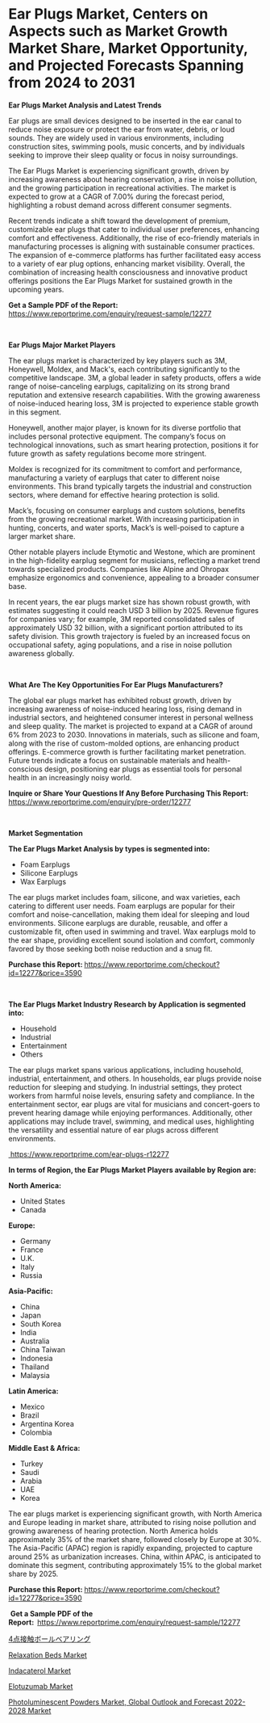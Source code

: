 <p><h1>Ear Plugs Market, Centers on Aspects such as Market Growth Market Share, Market Opportunity, and Projected Forecasts Spanning from 2024 to 2031</h1></p><p><strong>Ear Plugs Market Analysis and Latest Trends</strong></p>
<p><p>Ear plugs are small devices designed to be inserted in the ear canal to reduce noise exposure or protect the ear from water, debris, or loud sounds. They are widely used in various environments, including construction sites, swimming pools, music concerts, and by individuals seeking to improve their sleep quality or focus in noisy surroundings.</p><p>The Ear Plugs Market is experiencing significant growth, driven by increasing awareness about hearing conservation, a rise in noise pollution, and the growing participation in recreational activities. The market is expected to grow at a CAGR of 7.00% during the forecast period, highlighting a robust demand across different consumer segments. </p><p>Recent trends indicate a shift toward the development of premium, customizable ear plugs that cater to individual user preferences, enhancing comfort and effectiveness. Additionally, the rise of eco-friendly materials in manufacturing processes is aligning with sustainable consumer practices. The expansion of e-commerce platforms has further facilitated easy access to a variety of ear plug options, enhancing market visibility. Overall, the combination of increasing health consciousness and innovative product offerings positions the Ear Plugs Market for sustained growth in the upcoming years.</p></p>
<p><strong>Get a Sample PDF of the Report:&nbsp;</strong> <a href="https://www.reportprime.com/enquiry/request-sample/12277">https://www.reportprime.com/enquiry/request-sample/12277</a></p>
<p>&nbsp;</p>
<p><strong>Ear Plugs Major Market Players</strong></p>
<p><p>The ear plugs market is characterized by key players such as 3M, Honeywell, Moldex, and Mack's, each contributing significantly to the competitive landscape. 3M, a global leader in safety products, offers a wide range of noise-canceling earplugs, capitalizing on its strong brand reputation and extensive research capabilities. With the growing awareness of noise-induced hearing loss, 3M is projected to experience stable growth in this segment.</p><p>Honeywell, another major player, is known for its diverse portfolio that includes personal protective equipment. The company’s focus on technological innovations, such as smart hearing protection, positions it for future growth as safety regulations become more stringent.</p><p>Moldex is recognized for its commitment to comfort and performance, manufacturing a variety of earplugs that cater to different noise environments. This brand typically targets the industrial and construction sectors, where demand for effective hearing protection is solid.</p><p>Mack’s, focusing on consumer earplugs and custom solutions, benefits from the growing recreational market. With increasing participation in hunting, concerts, and water sports, Mack’s is well-poised to capture a larger market share.</p><p>Other notable players include Etymotic and Westone, which are prominent in the high-fidelity earplug segment for musicians, reflecting a market trend towards specialized products. Companies like Alpine and Ohropax emphasize ergonomics and convenience, appealing to a broader consumer base.</p><p>In recent years, the ear plugs market size has shown robust growth, with estimates suggesting it could reach USD 3 billion by 2025. Revenue figures for companies vary; for example, 3M reported consolidated sales of approximately USD 32 billion, with a significant portion attributed to its safety division. This growth trajectory is fueled by an increased focus on occupational safety, aging populations, and a rise in noise pollution awareness globally.</p></p>
<p>&nbsp;</p>
<p><strong>What Are The Key Opportunities For Ear Plugs Manufacturers?</strong></p>
<p><p>The global ear plugs market has exhibited robust growth, driven by increasing awareness of noise-induced hearing loss, rising demand in industrial sectors, and heightened consumer interest in personal wellness and sleep quality. The market is projected to expand at a CAGR of around 6% from 2023 to 2030. Innovations in materials, such as silicone and foam, along with the rise of custom-molded options, are enhancing product offerings. E-commerce growth is further facilitating market penetration. Future trends indicate a focus on sustainable materials and health-conscious design, positioning ear plugs as essential tools for personal health in an increasingly noisy world.</p></p>
<p><strong>Inquire or Share Your Questions If Any Before Purchasing This Report:</strong> <a href="https://www.reportprime.com/enquiry/pre-order/12277">https://www.reportprime.com/enquiry/pre-order/12277</a></p>
<p>&nbsp;</p>
<p><strong>Market Segmentation</strong></p>
<p><strong>The Ear Plugs Market Analysis by types is segmented into:</strong></p>
<p><ul><li>Foam Earplugs</li><li>Silicone Earplugs</li><li>Wax Earplugs</li></ul></p>
<p><p>The ear plugs market includes foam, silicone, and wax varieties, each catering to different user needs. Foam earplugs are popular for their comfort and noise-cancellation, making them ideal for sleeping and loud environments. Silicone earplugs are durable, reusable, and offer a customizable fit, often used in swimming and travel. Wax earplugs mold to the ear shape, providing excellent sound isolation and comfort, commonly favored by those seeking both noise reduction and a snug fit.</p></p>
<p><strong>Purchase this Report:&nbsp;</strong><a href="https://www.reportprime.com/checkout?id=12277&price=3590">https://www.reportprime.com/checkout?id=12277&price=3590</a></p>
<p>&nbsp;</p>
<p><strong>The Ear Plugs Market Industry Research by Application is segmented into:</strong></p>
<p><ul><li>Household</li><li>Industrial</li><li>Entertainment</li><li>Others</li></ul></p>
<p><p>The ear plugs market spans various applications, including household, industrial, entertainment, and others. In households, ear plugs provide noise reduction for sleeping and studying. In industrial settings, they protect workers from harmful noise levels, ensuring safety and compliance. In the entertainment sector, ear plugs are vital for musicians and concert-goers to prevent hearing damage while enjoying performances. Additionally, other applications may include travel, swimming, and medical uses, highlighting the versatility and essential nature of ear plugs across different environments.</p></p>
<p><a href="https://www.reportprime.com/ear-plugs-r12277">&nbsp;https://www.reportprime.com/ear-plugs-r12277</a></p>
<p><strong>In terms of Region, the Ear Plugs Market Players available by Region are:</strong></p>
<p>
    <p> <strong> North America: </strong>
        <ul>
            <li>United States</li>
            <li>Canada</li>
        </ul>
        </p> 
    <p> <strong> Europe: </strong>
        <ul>
            <li>Germany</li>
            <li>France</li>
            <li>U.K.</li>
            <li>Italy</li>
            <li>Russia</li>
        </ul>
        </p> 
    <p> <strong> Asia-Pacific: </strong>
        <ul>
            <li>China</li>
            <li>Japan</li>
            <li>South Korea</li>
            <li>India</li>
            <li>Australia</li>
            <li>China Taiwan</li>
            <li>Indonesia</li>
            <li>Thailand</li>
            <li>Malaysia</li>
        </ul>
        </p> 
    <p> <strong> Latin America: </strong>
        <ul>
            <li>Mexico</li>
            <li>Brazil</li>
            <li>Argentina Korea</li>
            <li>Colombia</li>
        </ul>
        </p> 
    <p> <strong> Middle East & Africa: </strong>
        <ul>
            <li>Turkey</li>
            <li>Saudi</li>
            <li>Arabia</li>
            <li>UAE</li>
            <li>Korea</li>
        </ul>
    </p>
    </p>
<p><p>The ear plugs market is experiencing significant growth, with North America and Europe leading in market share, attributed to rising noise pollution and growing awareness of hearing protection. North America holds approximately 35% of the market share, followed closely by Europe at 30%. The Asia-Pacific (APAC) region is rapidly expanding, projected to capture around 25% as urbanization increases. China, within APAC, is anticipated to dominate this segment, contributing approximately 15% to the global market share by 2025.</p></p>
<p><strong>Purchase this Report: </strong><a href="https://www.reportprime.com/checkout?id=12277&price=3590">https://www.reportprime.com/checkout?id=12277&price=3590</a></p>
<p>&nbsp;<strong>Get a Sample PDF of the Report:&nbsp;&nbsp;</strong><a href="https://www.reportprime.com/enquiry/request-sample/12277">https://www.reportprime.com/enquiry/request-sample/12277</a></p>
<p><strong></strong></p>
<p><p><a href="https://medium.com/@rosaleen41t7a/%E5%9B%9B%E7%82%B9%E6%8E%A5%E8%A7%A6%E3%83%9C%E3%83%BC%E3%83%AB%E3%83%99%E3%82%A2%E3%83%AA%E3%83%B3%E3%82%B0%E5%B8%82%E5%A0%B4%E3%81%AE%E4%BA%88%E6%B8%AC-%E5%B8%82%E5%A0%B4%E5%8B%95%E5%90%91%E3%81%8A%E3%82%88%E3%81%B3%E5%BD%B1%E9%9F%BF%E5%88%86%E6%9E%90-2024%E5%B9%B4-2031%E5%B9%B4-78915a550e5c">4点接触ボールベアリング</a></p><p><a href="https://github.com/ChiragRP21/Market-Research-Report-List-6/blob/main/relaxation-beds-market.md">Relaxation Beds Market</a></p><p><a href="https://medium.com/@marisolking2023/global-indacaterol-market-trends-and-innovations-a-forward-looking-analysis-2024-2031-a516ecc515f9">Indacaterol Market</a></p><p><a href="https://medium.com/@rasaunharrison331/mapping-the-elotuzumab-market-trends-challenges-and-breakthroughs-2024-2031-d9ef20c81d66">Elotuzumab Market</a></p><p><a href="https://www.linkedin.com/pulse/global-photoluminescent-powders-market-outlook-forecast-wcemf?trackingId=K8H3gPZ4QJqpYZClM%2Fzdgg%3D%3D">Photoluminescent Powders Market, Global Outlook and Forecast 2022-2028 Market</a></p></p>